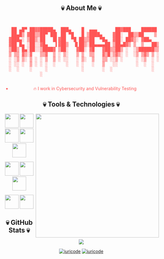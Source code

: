 <h2 align="center">💀 About Me 💀</h2>
</br>
<div align="center" style="color: #FF5555;">
  <pre align="center">
   ██ ▄█▀ ██▓▓█████▄  ███▄    █  ▄▄▄       ██▓███    ██████ ▄▄▄█████▓▓█████  ██▀███  
   ██▄█▒ ▓██▒▒██▀ ██▌ ██ ▀█   █ ▒████▄    ▓██░  ██▒▒██    ▒ ▓  ██▒ ▓▒▓█   ▀ ▓██ ▒ ██▒
  ▓███▄░ ▒██▒░██   █▌▓██  ▀█ ██▒▒██  ▀█▄  ▓██░ ██▓▒░ ▓██▄   ▒ ▓██░ ▒░▒███   ▓██ ░▄█ ▒
  ▓██ █▄ ░██░░▓█▄   ▌▓██▒  ▐▌██▒░██▄▄▄▄██ ▒██▄█▓▒ ▒  ▒   ██▒░ ▓██▓ ░ ▒▓█  ▄ ▒██▀▀█▄  
  ▒██▒ █▄░██░░▒████▓ ▒██░   ▓██░ ▓█   ▓██▒▒██▒ ░  ░▒██████▒▒  ▒██▒ ░ ░▒████▒░██▓ ▒██▒
  ▒ ▒▒ ▓▒░▓   ▒▒▓  ▒ ░ ▒░   ▒ ▒  ▒▒   ▓▒█░▒▓▒░ ░  ░▒ ▒▓▒ ▒ ░  ▒ ░░   ░░ ▒░ ░░ ▒▓ ░▒▓░
  ░ ░▒ ▒░ ▒ ░ ░ ▒  ▒ ░ ░░   ░ ▒░  ▒   ▒▒ ░░▒ ░     ░ ░▒  ░ ░    ░     ░ ░  ░  ░▒ ░ ▒░
  ░ ░░ ░  ▒ ░ ░ ░  ░    ░   ░ ░   ░   ▒   ░░       ░  ░  ░    ░         ░     ░░   ░ 
  ░  ░    ░     ░             ░       ░  ░               ░              ░  ░   ░     
              ░                                                                      
  </pre>
  
  - 🔥 I work in Cybersecurity and Vulnerability Testing
</div>

<h2 align="center">💀 Tools & Technologies 💀</h2>
<div align="center">
  <img  align="right" width="400" src="https://media.tenor.com/zzntm2_9B3gAAAAC/hacker.gif">

  <code><img height="45" src="https://cdn.jsdelivr.net/gh/devicons/devicon@latest/icons/python/python-original.svg" /></code>
  <code><img height="45" src="https://cdn.jsdelivr.net/gh/devicons/devicon@latest/icons/java/java-original.svg" /></code>
  <code><img height="45" src="https://cdn.jsdelivr.net/gh/devicons/devicon@latest/icons/cplusplus/cplusplus-original.svg" /></code>
  <code><img height="45" src="https://cdn.jsdelivr.net/gh/devicons/devicon@latest/icons/javascript/javascript-original.svg" /></code>
  <code><img height="45" src="https://cdn.jsdelivr.net/gh/devicons/devicon@latest/icons/typescript/typescript-original.svg" /></code>
  
  <code><img height="45" src="https://cdn.jsdelivr.net/gh/devicons/devicon/icons/linux/linux-original.svg" /></code>
  <code><img height="45" src="https://cdn.jsdelivr.net/gh/devicons/devicon@latest/icons/kalilinux/kalilinux-original.svg" /></code>
  <code><img height="45" src="https://cdn.jsdelivr.net/gh/devicons/devicon@latest/icons/archlinux/archlinux-plain.svg" /></code>
  
  <code><img height="45" src="https://cdn.jsdelivr.net/gh/devicons/devicon@latest/icons/docker/docker-original-wordmark.svg" /></code>
  <code><img height="45" src="https://cdn.jsdelivr.net/gh/devicons/devicon@latest/icons/amazonwebservices/amazonwebservices-original-wordmark.svg" /></code> 
</div>

<h2 align="center">💀 GitHub Stats 💀</h2>
<p align="center">
  <img src="http://github-readme-streak-stats.herokuapp.com?user=L3Santos&theme=dark&hide_border=true&date_format=j%2Fn%5B%2FY%5D"></img>
</p>

<div align="center">
  
[![iuricode](https://github-readme-stats.vercel.app/api/top-langs/?username=KidNapsterOrKidNolifer&theme=dark&hide_langs_below=1)](https://github.com/anuraghazra/github-readme-stats)
[![iuricode](https://github-readme-stats.vercel.app/api?username=KidNapsterOrKidNolifer&theme=dark)](https://github.com/anuraghazra/github-readme-stats)

</div>
